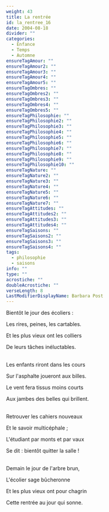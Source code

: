 ```yaml
---
weight: 43
title: La rentrée
id: la_rentree_16
date: 2004-08-18
divider: ""
categories:
  - Enfance
  - Temps
  - Automne
ensureTagAmour: ""
ensureTagAmour2: ""
ensureTagAmour3: ""
ensureTagAmour4: ""
ensureTagAmour5: ""
ensureTagOmbres: ""
ensureTagOmbres2: ""
ensureTagOmbres3: ""
ensureTagOmbres4: ""
ensureTagOmbres5: ""
ensureTagPhilosophie: ""
ensureTagPhilosophie2: ""
ensureTagPhilosophie3: ""
ensureTagPhilosophie4: ""
ensureTagPhilosophie5: ""
ensureTagPhilosophie6: ""
ensureTagPhilosophie7: ""
ensureTagPhilosophie8: ""
ensureTagPhilosophie9: ""
ensureTagPhilosophie10: ""
ensureTagNature: ""
ensureTagNature2: ""
ensureTagNature3: ""
ensureTagNature4: ""
ensureTagNature5: ""
ensureTagNature6: ""
ensureTagNature7: ""
ensureTagAttitudes: ""
ensureTagAttitudes2: ""
ensureTagAttitudes3: ""
ensureTagAttitudes4: ""
ensureTagSaisons: ""
ensureTagSaisons2: ""
ensureTagSaisons3: ""
ensureTagSaisons4: ""
tags:
  - philosophie
  - saisons
info: ""
type: ""
acrostiche: ""
doubleAcrostiche: ""
verseLength: 8
LastModifierDisplayName: Barbara Post
---
```

Bientôt le jour des écoliers :

Les rires, peines, les cartables.

Et les plus vieux ont les colliers

De leurs tâches inéluctables.

 \
Les enfants riront dans les cours

Sur l'asphalte joueront aux billes.

Le vent fera tissus moins courts

Aux jambes des belles qui brillent.

 \
Retrouver les cahiers nouveaux

Et le savoir multicéphale ;

L'étudiant par monts et par vaux

Se dit : bientôt quitter la salle !

 \
Demain le jour de l'arbre brun,

L'écolier sage bûcheronne

Et les plus vieux ont pour chagrin

Cette rentrée au jour qui sonne.
